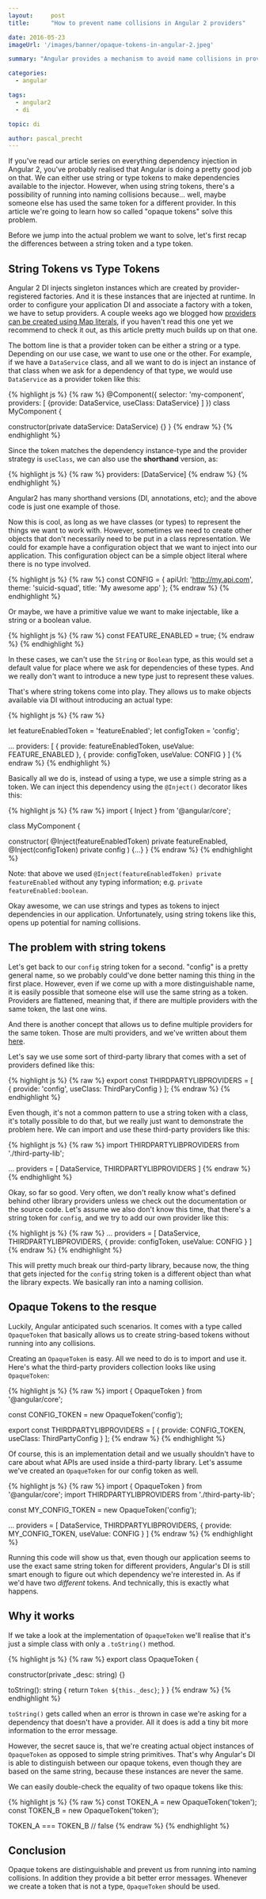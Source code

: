```yaml
---
layout:     post
title:      "How to prevent name collisions in Angular 2 providers"

date: 2016-05-23
imageUrl: '/images/banner/opaque-tokens-in-angular-2.jpeg'

summary: "Angular provides a mechanism to avoid name collisions in provider tokens. In this article we're going to explore how opaque tokens make this possible."

categories:
  - angular

tags:
  - angular2
  - di

topic: di

author: pascal_precht
---
```


If you've read our article series on everything dependency injection in Angular 2, you've probably realised that Angular is doing a pretty good job on that. We can either use string or type tokens to make dependencies available to the injector. However, when using string tokens, there's a possibility of running into naming collisions because... well, maybe someone else has used the same token for a different provider. In this article we're going to learn how so called "opaque tokens" solve this problem.

Before we jump into the actual problem we want to solve, let's first recap the differences between a string token and a type token.

## String Tokens vs Type Tokens

Angular 2 DI injects singleton instances which are created by provider-registered factories. And it is these instances that are injected at runtime. In order to configure your application DI and associate a factory with a token, we have to setup providers. A couple weeks ago we blogged how [providers can be created using Map literals](/angular/2016/05/13/angular-2-providers-using-map-literals.html), if you haven't read this one yet we recommend to check it out, as this article pretty much builds up on that one.

The bottom line is that a provider token can be either a string or a type. Depending on our use case, we want to use one or the other. For example, if we have a `DataService` class, and all we want to do is inject an instance of that class when we ask for a dependency of that type, we would use `DataService` as a provider token like this:

{% highlight js %}
{% raw %}
@Component({
  selector: 'my-component',
  providers: [
    {provide: DataService, useClass: DataService}
  ]
})
class MyComponent {

  constructor(private dataService: DataService) {}
}
{% endraw %}
{% endhighlight %}

Since the token matches the dependency instance-type and the provider strategy is `useClass`, we can also use the **shorthand** version, as:

{% highlight js %}
{% raw %}
providers: [DataService]
{% endraw %}
{% endhighlight %}

Angular2 has many shorthand versions (DI, annotations, etc); and the above code is just one example of those.

Now this is cool, as long as we have classes (or types) to represent the things we want to work with. However, sometimes we need to create other objects that don't necessarily need to be put in a class representation. We could for example have a configuration object that we want to inject into our application. This configuration object can be a simple object literal where there is no type involved.

{% highlight js %}
{% raw %}
const CONFIG = {
  apiUrl: 'http://my.api.com',
  theme: 'suicid-squad',
  title: 'My awesome app'
};
{% endraw %}
{% endhighlight %}

Or maybe, we have a primitive value we want to make injectable, like a string or a boolean value.

{% highlight js %}
{% raw %}
const FEATURE_ENABLED = true;
{% endraw %}
{% endhighlight %}

In these cases, we can't use the `String` or `Boolean` type, as this would set a default value for place where we ask for dependencies of these types. And we really don't want to introduce a new type just to represent these values.

That's where string tokens come into play. They allows us to make objects available via DI without introducing an actual type:

{% highlight js %}
{% raw %}

let featureEnabledToken = 'featureEnabled';
let configToken = 'config';

...
providers: [
  { provide: featureEnabledToken, useValue: FEATURE_ENABLED },
  { provide: configToken, useValue: CONFIG }
]
{% endraw %}
{% endhighlight %}

Basically all we do is, instead of using a type, we use a simple string as a token. We can inject this dependency using the `@Inject()` decorator likes this:


{% highlight js %}
{% raw %}
import { Inject } from '@angular/core';

class MyComponent {

  constructor(
    @Inject(featureEnabledToken) private featureEnabled,
    @Inject(configToken) private config
  ) {...}
}
{% endraw %}
{% endhighlight %}

Note: that above we used `@Inject(featureEnabledToken) private featureEnabled` without any typing information; e.g. `private featureEnabled:boolean`.

Okay awesome, we can use strings and types as tokens to inject dependencies in our application. Unfortunately, using string tokens like this, opens up potential for naming collisions.

## The problem with string tokens

Let's get back to our `config` string token for a second. "config" is a pretty general name, so we probably could've done better naming this thing in the first place. However, even if we come up with a more distinguishable name, it is easily possible that someone else will use the same string as a token. Providers are flattened, meaning that, if there are multiple providers with the same token, the last one wins.

And there is another concept that allows us to define multiple providers for the same token. Those are multi providers, and we've written about them [here](/angular2/2015/11/23/multi-providers-in-angular-2.html).

Let's say we use some sort of third-party library that comes with a set of providers defined like this:

{% highlight js %}
{% raw %}
export const THIRDPARTYLIBPROVIDERS = [
  { provide: 'config', useClass: ThirdParyConfig }
];
{% endraw %}
{% endhighlight %}

Even though, it's not a common pattern to use a string token with a class, it's totally possible to do that, but we really just want to demonstrate the problem here. We can import and use these third-party providers like this:

{% highlight js %}
{% raw %}
import THIRDPARTYLIBPROVIDERS from './third-party-lib';

...
providers = [
  DataService,
  THIRDPARTYLIBPROVIDERS
]
{% endraw %}
{% endhighlight %}

Okay, so far so good. Very often, we don't really know what's defined behind other library providers unless we check out the documentation or the source code. Let's assume we also don't know this time, that there's a string token for `config`, and we try to add our own provider like this:

{% highlight js %}
{% raw %}
...
providers = [
  DataService,
  THIRDPARTYLIBPROVIDERS,
  { provide: configToken, useValue: CONFIG }
]
{% endraw %}
{% endhighlight %}

This will pretty much break our third-party library, because now, the thing that gets injected for the `config` string token is a different object than what the library expects. We basically ran into a naming collision.

## Opaque Tokens to the resque

Luckily, Angular anticipated such scenarios. It comes with a type called `OpaqueToken` that basically allows us to create string-based tokens without running into any collisions.

Creating an `OpaqueToken` is easy. All we need to do is to import and use it. Here's what the third-party providers collection looks like using `OpaqueToken`:

{% highlight js %}
{% raw %}
import { OpaqueToken } from '@angular/core';

const CONFIG_TOKEN = new OpaqueToken('config');

export const THIRDPARTYLIBPROVIDERS = [
  { provide: CONFIG_TOKEN, useClass: ThirdPartyConfig }
];
{% endraw %}
{% endhighlight %}

Of course, this is an implementation detail and we usually shouldn't have to care about what APIs are used inside a third-party library. Let's assume we've created an `OpaqueToken` for our config token as well.

{% highlight js %}
{% raw %}
import { OpaqueToken } from '@angular/core';
import THIRDPARTYLIBPROVIDERS from './third-party-lib';

const MY_CONFIG_TOKEN = new OpaqueToken('config');

...
providers = [
  DataService,
  THIRDPARTYLIBPROVIDERS,
  { provide: MY_CONFIG_TOKEN, useValue: CONFIG }
]
{% endraw %}
{% endhighlight %}

Running this code will show us that, even though our application seems to use the exact same string token for different providers, Angular's DI is still smart enough to figure out which dependency we're interested in. As if we'd have two *different* tokens. And technically, this is exactly what happens.

## Why it works

If we take a look at the implementation of `OpaqueToken` we'll realise that it's just a simple class with only a `.toString()` method.

{% highlight js %}
{% raw %}
export class OpaqueToken {

  constructor(private _desc: string) {}

  toString(): string { return `Token ${this._desc}`; }
}
{% endraw %}
{% endhighlight %}

`toString()` gets called when an error is thrown in case we're asking for a dependency that doesn't have a provider. All it does is add a tiny bit more information to the error message.

However, the secret sauce is, that we're creating actual object instances of `OpaqueToken` as opposed to simple string primitives. That's why Angular's DI is able to distinguish between our opaque tokens, even though they are based on the same string, because these instances are never the same.

We can easily double-check the equality of two opaque tokens like this:

{% highlight js %}
{% raw %}
const TOKEN_A = new OpaqueToken('token');
const TOKEN_B = new OpaqueToken('token');

TOKEN_A === TOKEN_B // false
{% endraw %}
{% endhighlight %}

## Conclusion

Opaque tokens are distinguishable and prevent us from running into naming collisions. In addition they provide a bit better error messages. Whenever we create a token that is not a type, `OpaqueToken` should be used.
